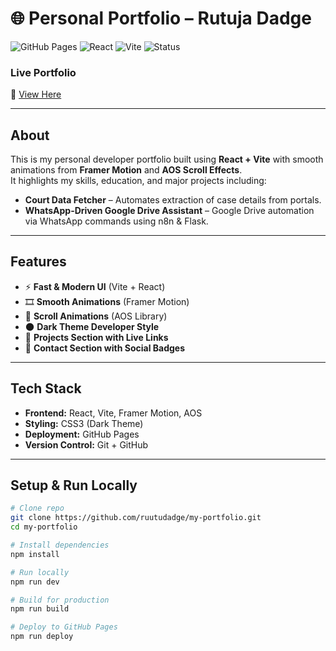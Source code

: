 # 🌐 Personal Portfolio – Rutuja Dadge

![GitHub Pages](https://img.shields.io/badge/Live-Demo-green?style=for-the-badge&logo=github)
![React](https://img.shields.io/badge/React-18-blue?style=for-the-badge&logo=react)
![Vite](https://img.shields.io/badge/Vite-Build-yellow?style=for-the-badge&logo=vite)
![Status](https://img.shields.io/badge/Status-Deployed-brightgreen?style=for-the-badge)

### **Live Portfolio**
🔗 [View Here](https://ruutudadge.github.io/my-portfolio)

---

## **About**
This is my personal developer portfolio built using **React + Vite** with smooth animations from **Framer Motion** and **AOS Scroll Effects**.  
It highlights my skills, education, and major projects including:
- **Court Data Fetcher** – Automates extraction of case details from portals.
- **WhatsApp-Driven Google Drive Assistant** – Google Drive automation via WhatsApp commands using n8n & Flask.

---

## **Features**
- ⚡ **Fast & Modern UI** (Vite + React)
- 🎞 **Smooth Animations** (Framer Motion)
- 📜 **Scroll Animations** (AOS Library)
- 🌑 **Dark Theme Developer Style**
- 📂 **Projects Section with Live Links**
- 📨 **Contact Section with Social Badges**

---

## **Tech Stack**
- **Frontend:** React, Vite, Framer Motion, AOS
- **Styling:** CSS3 (Dark Theme)
- **Deployment:** GitHub Pages
- **Version Control:** Git + GitHub

---

## **Setup & Run Locally**
```bash
# Clone repo
git clone https://github.com/ruutudadge/my-portfolio.git
cd my-portfolio

# Install dependencies
npm install

# Run locally
npm run dev

# Build for production
npm run build

# Deploy to GitHub Pages
npm run deploy
